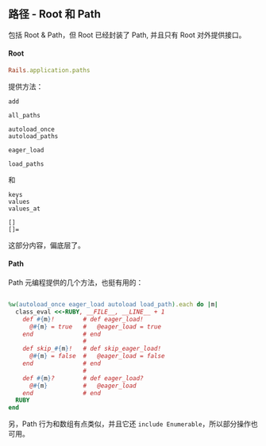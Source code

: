 ## 路径 - Root 和 Path

包括 Root & Path，但 Root 已经封装了 Path, 并且只有 Root 对外提供接口。

#### Root

```ruby
Rails.application.paths
```

提供方法：

```
add

all_paths

autoload_once
autoload_paths

eager_load

load_paths
```

和

```
keys
values
values_at

[]
[]=
```

这部分内容，偏底层了。

#### Path

Path 元编程提供的几个方法，也挺有用的：

```ruby

%w(autoload_once eager_load autoload load_path).each do |m|
  class_eval <<-RUBY, __FILE__, __LINE__ + 1
    def #{m}!        # def eager_load!
      @#{m} = true   #   @eager_load = true
    end              # end
                     #
    def skip_#{m}!   # def skip_eager_load!
      @#{m} = false  #   @eager_load = false
    end              # end
                     #
    def #{m}?        # def eager_load?
      @#{m}          #   @eager_load
    end              # end
  RUBY
end
```

另，Path 行为和数组有点类似，并且它还 `include Enumerable`，所以部分操作也可用。

